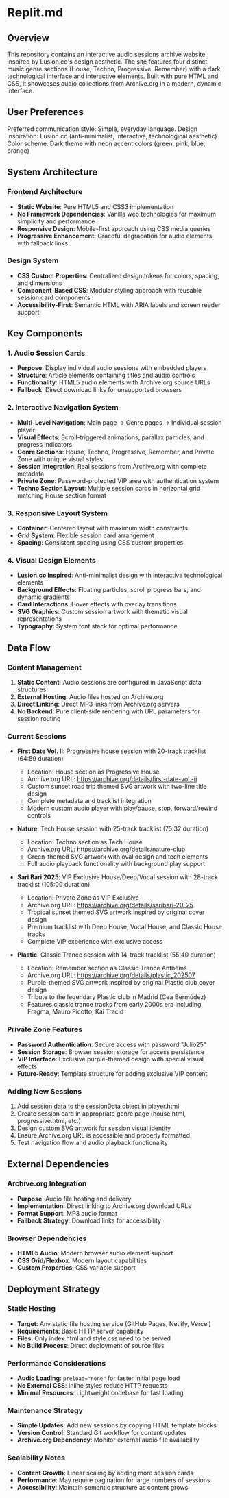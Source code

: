 # Replit.md

## Overview

This repository contains an interactive audio sessions archive website inspired by Lusion.co's design aesthetic. The site features four distinct music genre sections (House, Techno, Progressive, Remember) with a dark, technological interface and interactive elements. Built with pure HTML and CSS, it showcases audio collections from Archive.org in a modern, dynamic interface.

## User Preferences

Preferred communication style: Simple, everyday language.
Design inspiration: Lusion.co (anti-minimalist, interactive, technological aesthetic)
Color scheme: Dark theme with neon accent colors (green, pink, blue, orange)

## System Architecture

### Frontend Architecture
- **Static Website**: Pure HTML5 and CSS3 implementation
- **No Framework Dependencies**: Vanilla web technologies for maximum simplicity and performance
- **Responsive Design**: Mobile-first approach using CSS media queries
- **Progressive Enhancement**: Graceful degradation for audio elements with fallback links

### Design System
- **CSS Custom Properties**: Centralized design tokens for colors, spacing, and dimensions
- **Component-Based CSS**: Modular styling approach with reusable session card components
- **Accessibility-First**: Semantic HTML with ARIA labels and screen reader support

## Key Components

### 1. Audio Session Cards
- **Purpose**: Display individual audio sessions with embedded players
- **Structure**: Article elements containing titles and audio controls
- **Functionality**: HTML5 audio elements with Archive.org source URLs
- **Fallback**: Direct download links for unsupported browsers

### 2. Interactive Navigation System
- **Multi-Level Navigation**: Main page → Genre pages → Individual session player
- **Visual Effects**: Scroll-triggered animations, parallax particles, and progress indicators
- **Genre Sections**: House, Techno, Progressive, Remember, and Private Zone with unique visual styles
- **Session Integration**: Real sessions from Archive.org with complete metadata
- **Private Zone**: Password-protected VIP area with authentication system
- **Techno Section Layout**: Multiple session cards in horizontal grid matching House section format

### 3. Responsive Layout System
- **Container**: Centered layout with maximum width constraints
- **Grid System**: Flexible session card arrangement
- **Spacing**: Consistent spacing using CSS custom properties

### 4. Visual Design Elements
- **Lusion.co Inspired**: Anti-minimalist design with interactive technological elements
- **Background Effects**: Floating particles, scroll progress bars, and dynamic gradients
- **Card Interactions**: Hover effects with overlay transitions
- **SVG Graphics**: Custom session artwork with thematic visual representations
- **Typography**: System font stack for optimal performance

## Data Flow

### Content Management
1. **Static Content**: Audio sessions are configured in JavaScript data structures
2. **External Hosting**: Audio files hosted on Archive.org
3. **Direct Linking**: Direct MP3 links from Archive.org servers
4. **No Backend**: Pure client-side rendering with URL parameters for session routing

### Current Sessions
- **First Date Vol. II**: Progressive house session with 20-track tracklist (64:59 duration)
  - Location: House section as Progressive House
  - Archive.org URL: https://archive.org/details/first-date-vol.-ii
  - Custom sunset road trip themed SVG artwork with two-line title design
  - Complete metadata and tracklist integration
  - Modern custom audio player with play/pause, stop, forward/rewind controls

- **Nature**: Tech House session with 25-track tracklist (75:32 duration)
  - Location: Techno section as Tech House
  - Archive.org URL: https://archive.org/details/nature-club
  - Green-themed SVG artwork with oval design and tech elements
  - Full audio playback functionality with background play support

- **Sari Bari 2025**: VIP Exclusive House/Deep/Vocal session with 28-track tracklist (105:00 duration)
  - Location: Private Zone as VIP Exclusive
  - Archive.org URL: https://archive.org/details/saribari-20-25
  - Tropical sunset themed SVG artwork inspired by original cover design
  - Premium tracklist with Deep House, Vocal House, and Classic House tracks
  - Complete VIP experience with exclusive access

- **Plastic**: Classic Trance session with 14-track tracklist (55:40 duration)
  - Location: Remember section as Classic Trance Anthems
  - Archive.org URL: https://archive.org/details/plastic_202507
  - Purple-themed SVG artwork inspired by original Plastic club cover design
  - Tribute to the legendary Plastic club in Madrid (Cea Bermúdez)
  - Features classic trance tracks from early 2000s era including Fragma, Mauro Picotto, Kai Tracid

### Private Zone Features
- **Password Authentication**: Secure access with password "Julio25"
- **Session Storage**: Browser session storage for access persistence
- **VIP Interface**: Exclusive purple-themed design with special visual effects
- **Future-Ready**: Template structure for adding exclusive VIP content

### Adding New Sessions
1. Add session data to the sessionData object in player.html
2. Create session card in appropriate genre page (house.html, progressive.html, etc.)
3. Design custom SVG artwork for session visual identity
4. Ensure Archive.org URL is accessible and properly formatted
5. Test navigation flow and audio playback functionality

## External Dependencies

### Archive.org Integration
- **Purpose**: Audio file hosting and delivery
- **Implementation**: Direct linking to Archive.org download URLs
- **Format Support**: MP3 audio format
- **Fallback Strategy**: Download links for accessibility

### Browser Dependencies
- **HTML5 Audio**: Modern browser audio element support
- **CSS Grid/Flexbox**: Modern layout capabilities
- **Custom Properties**: CSS variable support

## Deployment Strategy

### Static Hosting
- **Target**: Any static file hosting service (GitHub Pages, Netlify, Vercel)
- **Requirements**: Basic HTTP server capability
- **Files**: Only index.html and style.css need to be served
- **No Build Process**: Direct deployment of source files

### Performance Considerations
- **Audio Loading**: `preload="none"` for faster initial page load
- **No External CSS**: Inline styles reduce HTTP requests
- **Minimal Resources**: Lightweight codebase for fast loading

### Maintenance Strategy
- **Simple Updates**: Add new sessions by copying HTML template blocks
- **Version Control**: Standard Git workflow for content updates
- **Archive.org Dependency**: Monitor external audio file availability

### Scalability Notes
- **Content Growth**: Linear scaling by adding more session cards
- **Performance**: May require pagination for large numbers of sessions
- **Accessibility**: Maintain semantic structure as content grows